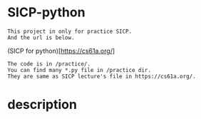 # SICP-python

    This project in only for practice SICP.
    And the url is below.
    
(SICP for python)[https://cs61a.org/]

    The code is in /practice/.
    You can find many *.py file in /practice dir.
    They are same as SICP lecture's file in https://cs61a.org/.


# description
